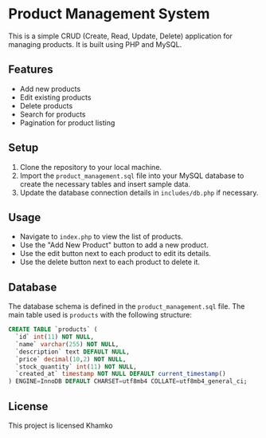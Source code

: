 
# Product Management System

This is a simple CRUD (Create, Read, Update, Delete) application for managing products. It is built using PHP and MySQL.

## Features

- Add new products
- Edit existing products
- Delete products
- Search for products
- Pagination for product listing


## Setup

1. Clone the repository to your local machine.
2. Import the `product_management.sql` file into your MySQL database to create the necessary tables and insert sample data.
3. Update the database connection details in `includes/db.php` if necessary.

## Usage

- Navigate to `index.php` to view the list of products.
- Use the "Add New Product" button to add a new product.
- Use the edit button next to each product to edit its details.
- Use the delete button next to each product to delete it.

## Database

The database schema is defined in the `product_management.sql` file. The main table used is `products` with the following structure:

```sql
CREATE TABLE `products` (
  `id` int(11) NOT NULL,
  `name` varchar(255) NOT NULL,
  `description` text DEFAULT NULL,
  `price` decimal(10,2) NOT NULL,
  `stock_quantity` int(11) NOT NULL,
  `created_at` timestamp NOT NULL DEFAULT current_timestamp()
) ENGINE=InnoDB DEFAULT CHARSET=utf8mb4 COLLATE=utf8mb4_general_ci;
```

## License

This project is licensed Khamko

